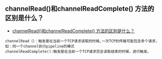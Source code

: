 ## channelRead()和channelReadComplete() 方法的区别是什么？
- [channelRead()和channelReadComplete() 方法的区别是什么？](https://segmentfault.com/q/1010000018753423)
```
channelRead（）：触发是在当前一个TCP请求读取的时候,一次TCP的传输可能包含多个请求，如：同一个channel执行pipeline的模式
channelReadComplete():触发是在当前一个TCP请求完全读取结束的时候，进行触发。
```